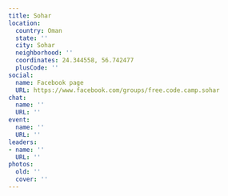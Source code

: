 ```yaml
---
title: Sohar
location:
  country: Oman
  state: ''
  city: Sohar
  neighborhood: ''
  coordinates: 24.344558, 56.742477
  plusCode: ''
social:
  name: Facebook page
  URL: https://www.facebook.com/groups/free.code.camp.sohar
chat:
  name: ''
  URL: ''
event:
  name: ''
  URL: ''
leaders:
- name: ''
  URL: ''
photos:
  old: ''
  cover: ''
---
```


